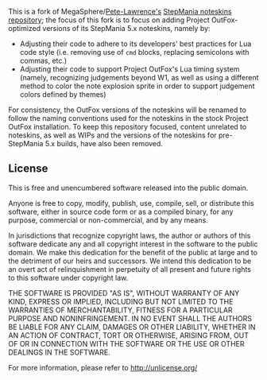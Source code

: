 This is a fork of MegaSphere/[Pete-Lawrence's](https://pete-lawrence.github.io) [StepMania noteskins repository](https://github.com/Pete-Lawrence/Peters-Noteskins); the focus of this fork is to focus on adding Project OutFox-optimized versions of its StepMania 5.x noteskins, namely by:

* Adjusting their code to adhere to its developers' best practices for Lua code style (i.e. removing use of `cmd` blocks, replacing semicolons with commas, etc.)
* Adjusting their code to support Project OutFox's Lua timing system (namely, recognizing judgements beyond W1, as well as using a different method to color the note explosion sprite in order to support judgement colors defined by themes)

For consistency, the OutFox versions of the noteskins will be renamed to follow the naming conventions used for the noteskins in the stock Project OutFox installation. To keep this repository focused, content unrelated to noteskins, as well as WIPs and the versions of the noteskins for pre-StepMania 5.x builds, have also been removed.

## License
This is free and unencumbered software released into the public domain.

Anyone is free to copy, modify, publish, use, compile, sell, or
distribute this software, either in source code form or as a compiled
binary, for any purpose, commercial or non-commercial, and by any
means.

In jurisdictions that recognize copyright laws, the author or authors
of this software dedicate any and all copyright interest in the
software to the public domain. We make this dedication for the benefit
of the public at large and to the detriment of our heirs and
successors. We intend this dedication to be an overt act of
relinquishment in perpetuity of all present and future rights to this
software under copyright law.

THE SOFTWARE IS PROVIDED "AS IS", WITHOUT WARRANTY OF ANY KIND,
EXPRESS OR IMPLIED, INCLUDING BUT NOT LIMITED TO THE WARRANTIES OF
MERCHANTABILITY, FITNESS FOR A PARTICULAR PURPOSE AND NONINFRINGEMENT.
IN NO EVENT SHALL THE AUTHORS BE LIABLE FOR ANY CLAIM, DAMAGES OR
OTHER LIABILITY, WHETHER IN AN ACTION OF CONTRACT, TORT OR OTHERWISE,
ARISING FROM, OUT OF OR IN CONNECTION WITH THE SOFTWARE OR THE USE OR
OTHER DEALINGS IN THE SOFTWARE.

For more information, please refer to <http://unlicense.org/>